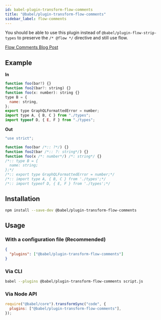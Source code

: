 ```yaml
---
id: babel-plugin-transform-flow-comments
title: "@babel/plugin-transform-flow-comments"
sidebar_label: flow-comments
---
```


You should be able to use this plugin instead of `@babel/plugin-flow-strip-types` to preserve the `/* @flow */` directive and still use flow.

[Flow Comments Blog Post](https://flow.org/blog/2015/02/20/Flow-Comments.html)

## Example

**In**

```js title="JavaScript"
function foo(bar?) {}
function foo2(bar?: string) {}
function foo(x: number): string {}
type B = {
  name: string,
};
export type GraphQLFormattedError = number;
import type A, { B, C } from "./types";
import typeof D, { E, F } from "./types";
```

**Out**

```js title="JavaScript"
"use strict";

function foo(bar /*:: ?*/) {}
function foo2(bar /*:: ?: string*/) {}
function foo(x /*: number*/) /*: string*/ {}
/*:: type B = {
  name: string;
};*/
/*:: export type GraphQLFormattedError = number;*/
/*:: import type A, { B, C } from './types';*/
/*:: import typeof D, { E, F } from './types';*/
```

## Installation

```sh title="Shell"
npm install --save-dev @babel/plugin-transform-flow-comments
```

## Usage

### With a configuration file (Recommended)

```json title="babel.config.json"
{
  "plugins": ["@babel/plugin-transform-flow-comments"]
}
```

### Via CLI

```sh title="Shell"
babel --plugins @babel/plugin-transform-flow-comments script.js
```

### Via Node API

```js title="JavaScript"
require("@babel/core").transformSync("code", {
  plugins: ["@babel/plugin-transform-flow-comments"],
});
```
